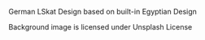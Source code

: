 German LSkat Design based on built-in Egyptian Design

Background image is licensed under Unsplash License

